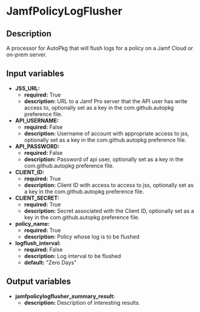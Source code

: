 # JamfPolicyLogFlusher

## Description

A processor for AutoPkg that will flush logs for a policy on a Jamf Cloud or on-prem server.

## Input variables

- **JSS_URL:**
  - **required:** True
  - **description:** URL to a Jamf Pro server that the API user has write access to, optionally set as a key in the com.github.autopkg preference file.
- **API_USERNAME:**
  - **required:** False
  - **description:** Username of account with appropriate access to jss, optionally set as a key in the com.github.autopkg preference file.
- **API_PASSWORD:**
  - **required:** False
  - **description:** Password of api user, optionally set as a key in the com.github.autopkg preference file.
- **CLIENT_ID:**
  - **required:** True
  - **description:** Client ID with access to access to jss, optionally set as a key in the com.github.autopkg preference file.
- **CLIENT_SECRET:**
  - **required:** True
  - **description:** Secret associated with the Client ID, optionally set as a key in the com.github.autopkg preference file.
- **policy_name:**
  - **required:** True
  - **description:** Policy whose log is to be flushed
- **logflush_interval:**
  - **required:** False
  - **description:** Log interval to be flushed
  - **default:** "Zero Days"

## Output variables

- **jamfpolicylogflusher_summary_result:**
  - **description:** Description of interesting results.
